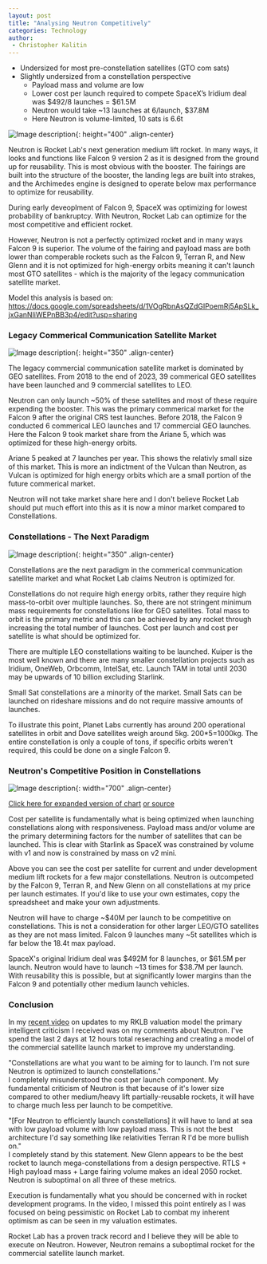 ```yaml
---
layout: post
title: "Analysing Neutron Competitively"
categories: Technology
author:
 - Christopher Kalitin
---
```

<head>
    <meta property="og:image" content="{{site.url}}/assets/images/2024-01-07/neutron-deploy.jpg">
</head>

- Undersized for most pre-constellation satellites (GTO com sats)
- Slightly undersized from a constellation perspective
    - Payload mass and volume are low
    - Lower cost per launch required to compete
SpaceX’s Iridium deal was $492/8 launches = $61.5M
    - Neutron would take ~13 launches at 6/launch, $37.8M
    - Here Neutron is volume-limited, 10 sats is 6.6t

![Image description]({{site.url}}/assets/images/2024-01-07/neutron-deploy.jpg){: height="400" .align-center}

Neutron is Rocket Lab's next generation medium lift rocket. In many ways, it looks and functions like Falcon 9 version 2 as it is designed from the ground up for reusability. This is most obvious with the booster. The fairings are built into the structure of the booster, the landing legs are built into strakes, and the Archimedes engine is designed to operate below max performance to optimize for reusability.

During early deveoplment of Falcon 9, SpaceX was optimizing for lowest probability of bankruptcy. With Neutron, Rocket Lab can optimize for the most competitive and efficient rocket.

However, Neutron is not a perfectly optimized rocket and in many ways Falcon 9 is superior. The volume of the fairing and payload mass are both lower than comperable rockets such as the Falcon 9, Terran R, and New Glenn and it is not optimized for high-energy orbits meaning it can't launch most GTO satellites - which is the majority of the legacy communication satellite market.

Model this analysis is based on: <a href="https://docs.google.com/spreadsheets/d/1VOgRbnAsQZdGIPoemRj5ApSLk_jxGanNliWEPnBB3p4/edit?usp=sharing">https://docs.google.com/spreadsheets/d/1VOgRbnAsQZdGIPoemRj5ApSLk_jxGanNliWEPnBB3p4/edit?usp=sharing</a>

### Legacy Commerical Communication Satellite Market

![Image description]({{site.url}}/assets/images/2024-01-07/Launches-Total-Type-Mass.png){: height="350" .align-center}

The legacy commercial communication satellite market is dominated by GEO satellites. From 2018 to the end of 2023, 39 commerical GEO satellites have been launched and 9 commercial satellites to LEO.

Neutron can only launch ~50% of these satellites and most of these require expending the booster. This was the primary commerical market for the Falcon 9 after the original CRS test launches. Before 2018, the Falcon 9 conducted 6 commerical LEO launches and 17 commercial GEO launches. Here the Falcon 9 took market share from the Ariane 5, which was optimized for these high-energy orbits.

Ariane 5 peaked at 7 launches per year. This shows the relativly small size of this market. This is more an indictment of the Vulcan than Neutron, as Vulcan is optimized for high energy orbits which are a small portion of the future commerical market.

Neutron will not take market share here and I don't believe Rocket Lab should put much effort into this as it is now a minor market compared to Constellations.

### Constellations - The Next Paradigm

![Image description]({{site.url}}/assets/images/2024-01-07/Launches-Type-Pie.png){: height="350" .align-center}

Constellations are the next paradigm in the commerical communication satellite market and what Rocket Lab claims Neutron is optimized for. 

Constellations do not require high energy orbits, rather they require high mass-to-orbit over multiple launches. So, there are not stringent minimum mass requirements for constellations like for GEO satellites. Total mass to orbit is the primary metric and this can be achieved by any rocket through increasing the total number of launches. Cost per launch and cost per satellite is what should be optimized for.

There are multiple LEO constellations waiting to be launched. Kuiper is the most well known and there are many smaller constellation projects such as Iridium, OneWeb, Orbcomm, IntelSat, etc. Launch TAM in total until 2030 may be upwards of 10 billion excluding Starlink.

Small Sat constellations are a minority of the market. Small Sats can be launched on rideshare missions and do not require massive amounts of launches. 

To illustrate this point, Planet Labs currently has around 200 operational satellites in orbit and Dove satellites weigh around 5kg. 200*5=1000kg. The entire constellation is only a couple of tons, if specific orbits weren't required, this could be done on a single Falcon 9.

### Neutron's Competitive Position in Constellations

![Image description]({{site.url}}/assets/images/2024-01-07/Constellation-Rockets.png){: width="700" .align-center}

<a href="{{site.url}}/assets/images/2024-01-07/Constellation-Rockets.png">Click here for expanded version of chart</a> <a href="https://docs.google.com/spreadsheets/d/1VOgRbnAsQZdGIPoemRj5ApSLk_jxGanNliWEPnBB3p4/edit?usp=sharing">or source</a>

Cost per satellite is fundamentally what is being optimized when launching constellations along with responsiveness. Payload mass and/or volume are the primary determining factors for the number of satellites that can be launched. This is clear with Starlink as SpaceX was constrained by volume with v1 and now is constrained by mass on v2 mini. 

Above you can see the cost per satellite for current and under development medium lift rockets for a few major constellations. Neutron is outcompeted by the Falcon 9, Terran R, and New Glenn on all constellations at my price per launch estimates. If you'd like to use your own estimates, copy the spreadsheet and make your own adjustments.

Neutron will have to charge ~$40M per launch to be competitive on constellations. This is not a consideration for other larger LEO/GTO satellites as they are not mass limited. Falcon 9 launches many ~5t satellites which is far below the 18.4t max payload.

SpaceX's original Iridium deal was $492M for 8 launches, or $61.5M per launch. Neutron would have to launch ~13 times for $38.7M per launch. With reusability this is possible, but at significantly lower margins than the Falcon 9 and potentially other medium launch vehicles.

### Conclusion

In my <a href="https://youtu.be/kKo5IDTiWIU?si=ia7J-ZC1VPU2lDkC">recent video</a> on updates to my RKLB valuation model the primary intelligent criticism I received was on my comments about Neutron. I've spend the last 2 days at 12 hours total reseraching and creating a model of the commercial satellite launch market to improve my understanding.

"Constellations are what you want to be aiming for to launch. I'm not sure Neutron is optimized to launch constellations."  
I completely misunderstood the cost per launch component. My fundamental criticism of Neutron is that because of it's lower size compared to other medium/heavy lift partially-reusable rockets, it will have to charge much less per launch to be competitive.

"[For Neutron to efficiently launch constellations] it will have to land at sea with low payload volume with low payload mass. This is not the best architecture I'd say something like relativities Terran R I'd be more bullish on."  
I completely stand by this statement. New Glenn appears to be the best rocket to launch mega-constellations from a design perspective. RTLS + High payload mass + Large fairing volume makes an ideal 2050 rocket. Neutron is suboptimal on all three of these metrics.

Execution is fundamentally what you should be concerned with in rocket development programs. In the video, I missed this point entirely as I was focused on being pessimistic on Rocket Lab to combat my inherent optimism as can be seen in my valuation estimates.

Rocket Lab has a proven track record and I believe they will be able to execute on Neutron. However, Neutron remains a suboptimal rocket for the commercial satellite launch market.